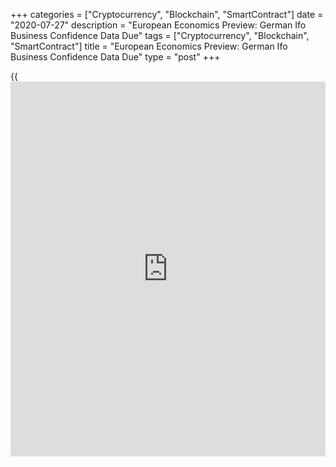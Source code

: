 +++
categories = ["Cryptocurrency", "Blockchain", "SmartContract"]
date = "2020-07-27"
description = "European Economics Preview: German Ifo Business Confidence Data Due"
tags = ["Cryptocurrency", "Blockchain", "SmartContract"]
title = "European Economics Preview: German Ifo Business Confidence Data Due"
type = "post"
+++

{{<iframe id="large-banner" src="https://www.bounty.group/#slide=3.0" width="100%" height="600" scrolling="no" style="border: 0px solid rgb(216, 221, 230); border-radius: 3px;">}}

Business sentiment survey data from Germany is due on Monday, headlining
a light day for the European economic [news](https://www.letsplayfx.com/blog/forex-news-website/).

At 1.00 am ET, consumer and industrial confidence survey results are due
from Finland.

At 3.30 am ET, Statistics Sweden is scheduled to issue producer prices
and household lending reports for June.

At 4.00 am ET, Germany's Ifo [business][1] confidence survey data is
due. The business sentiment index is expected to rise to 89.3 in July
from 86.2 in the previous month.

In the meantime, the European Central Bank is set to issue monetary
aggregates data for June. Economists forecast euro area M3 money supply
to grow 9.3 percent on year in June, faster than the 8.9 percent rise in
May.

For comments and feedback [contact](https://www.playgroundfx.com/contact/): editorial@rtt[news](https://www.letsplayfx.com/blog/forex-news-website/).com

[Economic News][2]

 **What parts of the world are seeing the best (and worst) economic
performances lately? Click[here][3] to check out our [Econ Scorecard][3]
and find out! See up-to-the-moment [ranking](https://www.playgroundfx.com/blog/crypto-exchange-ranking/)s for the best and worst
performers in [GDP][4], [unemployment rate][5], [inflation][6] and much
more.**

   1. www.rtt[news](https://www.letsplayfx.com/blog/forex-news-website/).com/Content/Business.aspx
   2. www.rtt[news](https://www.letsplayfx.com/blog/forex-news-website/).com/Content/EconomicNews.aspx
   3. www.rtt[news](https://www.letsplayfx.com/blog/forex-news-website/).com/economic-scorecard/world-rank/PPI/highest-performance.aspx
   4. www.rtt[news](https://www.letsplayfx.com/blog/forex-news-website/).com/economic-scorecard/world-rank/GDP/highest-performance.aspx
   5. www.rtt[news](https://www.letsplayfx.com/blog/forex-news-website/).com/economic-scorecard/world-rank/unemployment-rate/lowest-performance.aspx
   6. www.rtt[news](https://www.letsplayfx.com/blog/forex-news-website/).com/economic-scorecard/world-rank/CPI/highest-performance.aspx